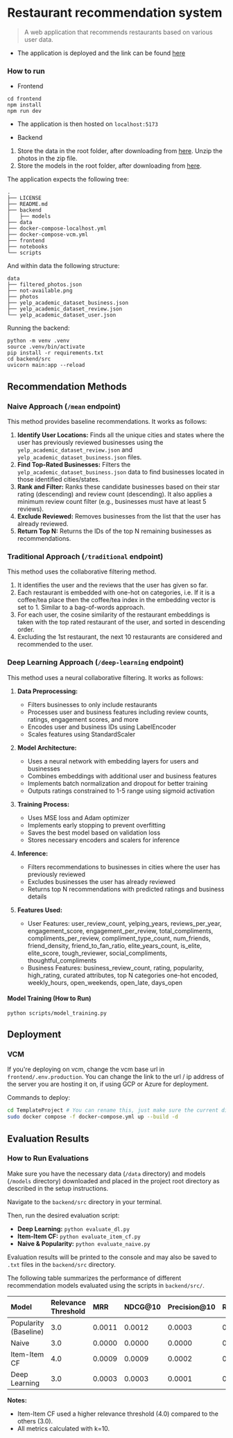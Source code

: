 # Restaurant recommendation system

> A web application that recommends restaurants based on various user data.

- The application is deployed and the link can be found [here](http://vcm-47417.vm.duke.edu/)


### How to run

- Frontend
```
cd frontend
npm install
npm run dev
```
- The application is then hosted on `localhost:5173`


- Backend
1. Store the data in the root folder, after downloading from [here](https://duke.app.box.com/s/00jahivpjl2m9fl2nqnh3hhtrxzjdwhg). Unzip the photos in the zip file.
2. Store the models in the root folder, after downloading from [here](https://duke.box.com/s/4of0k1j2ymfirv908rczov0jtj92nop8).

The application expects the following tree:

```
.
├── LICENSE
├── README.md
├── backend
│   ├── models
├── data
├── docker-compose-localhost.yml
├── docker-compose-vcm.yml
├── frontend
├── notebooks
└── scripts
```
And within data the following structure:
```
data
├── filtered_photos.json
├── not-available.png
├── photos
├── yelp_academic_dataset_business.json
├── yelp_academic_dataset_review.json
└── yelp_academic_dataset_user.json
```

Running the backend:
```
python -m venv .venv
source .venv/bin/activate
pip install -r requirements.txt
cd backend/src
uvicorn main:app --reload
```


## Recommendation Methods

### Naive Approach (`/mean` endpoint)

This method provides baseline recommendations. It works as follows:
1.  **Identify User Locations:** Finds all the unique cities and states where the user has previously reviewed businesses using the `yelp_academic_dataset_review.json` and `yelp_academic_dataset_business.json` files.
2.  **Find Top-Rated Businesses:** Filters the `yelp_academic_dataset_business.json` data to find businesses located in those identified cities/states.
3.  **Rank and Filter:** Ranks these candidate businesses based on their star rating (descending) and review count (descending). It also applies a minimum review count filter (e.g., businesses must have at least 5 reviews).
4.  **Exclude Reviewed:** Removes businesses from the list that the user has already reviewed.
5.  **Return Top N:** Returns the IDs of the top N remaining businesses as recommendations.

### Traditional Approach (`/traditional` endpoint)

This method uses the collaborative filtering method. 
1. It identifies the user and the reviews that the user has given so far.
2. Each restaurant is embedded with one-hot on categories, i.e. If it is a coffee/tea place then the coffee/tea index in the embedding vector is set to 1. Similar to a bag-of-words approach.
3. For each user, the cosine similarity of the restaurant embeddings is taken with the top rated restaurant of the user, and sorted in descending order.
4. Excluding the 1st restaurant, the next 10 restaurants are considered and recommended to the user.

### Deep Learning Approach (`/deep-learning` endpoint)

This method uses a neural collaborative filtering. It works as follows:

1. **Data Preprocessing:**
   - Filters businesses to only include restaurants
   - Processes user and business features including review counts, ratings, engagement scores, and more
   - Encodes user and business IDs using LabelEncoder
   - Scales features using StandardScaler

2. **Model Architecture:**
   - Uses a neural network with embedding layers for users and businesses
   - Combines embeddings with additional user and business features
   - Implements batch normalization and dropout for better training
   - Outputs ratings constrained to 1-5 range using sigmoid activation

3. **Training Process:**
   - Uses MSE loss and Adam optimizer
   - Implements early stopping to prevent overfitting
   - Saves the best model based on validation loss
   - Stores necessary encoders and scalers for inference

4. **Inference:**
   - Filters recommendations to businesses in cities where the user has previously reviewed
   - Excludes businesses the user has already reviewed
   - Returns top N recommendations with predicted ratings and business details

5. **Features Used:**
   - User Features: user_review_count, yelping_years, reviews_per_year, engagement_score, engagement_per_review, total_compliments, compliments_per_review, compliment_type_count, num_friends, friend_density, friend_to_fan_ratio, elite_years_count, is_elite, elite_score, tough_reviewer, social_compliments, thoughtful_compliments
   - Business Features: business_review_count, rating, popularity, high_rating, curated attributes, top N categories one-hot encoded, weekly_hours, open_weekends, open_late, days_open

#### Model Training (How to Run)
```python scripts/model_training.py```

## Deployment

### VCM

If you're deploying on vcm, change the vcm base url in `frontend/.env.production`. You can change the link to the url / ip address of the server you are hosting it on, if using GCP or Azure for deployment.

Commands to deploy:

```bash
cd TemplateProject # You can rename this, just make sure the current directory has the docker compose file
sudo docker compose -f docker-compose.yml up --build -d
```

## Evaluation Results

### How to Run Evaluations

Make sure you have the necessary data (`/data` directory) and models (`/models` directory) downloaded and placed in the project root directory as described in the setup instructions.

Navigate to the `backend/src` directory in your terminal.

Then, run the desired evaluation script:

*   **Deep Learning:** `python evaluate_dl.py`
*   **Item-Item CF:** `python evaluate_item_cf.py`
*   **Naive & Popularity:** `python evaluate_naive.py`

Evaluation results will be printed to the console and may also be saved to `.txt` files in the `backend/src` directory.

The following table summarizes the performance of different recommendation models evaluated using the scripts in `backend/src/`.

| Model                   | Relevance Threshold | MRR    | NDCG@10 | Precision@10 | Recall@10 | User Coverage | Eval Time (s) | Source Script         |
| :---------------------- | :------------------ | :----- | :------ | :----------- | :-------- | :------------ | :------------ | :-------------------- |
| Popularity (Baseline)   | 3.0                 | 0.0011 | 0.0012  | 0.0003       | 0.0021    | 100.00%       | ~12279*       | `evaluate_naive.py`   |
| Naive                   | 3.0                 | 0.0000 | 0.0000  | 0.0000       | 0.0000    | 99.78%        | ~12279*       | `evaluate_naive.py`   |
| Item-Item CF            | 4.0                 | 0.0009 | 0.0009  | 0.0002       | 0.0016    | 54.31%        | ~5242         | `evaluate_item_cf.py` |
| Deep Learning           | 3.0                 | 0.0003 | 0.0003  | 0.0001       | 0.0006    | 100.00%       | ~1755         | `evaluate_dl.py`      |

**Notes:**
*   Item-Item CF used a higher relevance threshold (4.0) compared to the others (3.0).
*   All metrics calculated with k=10.